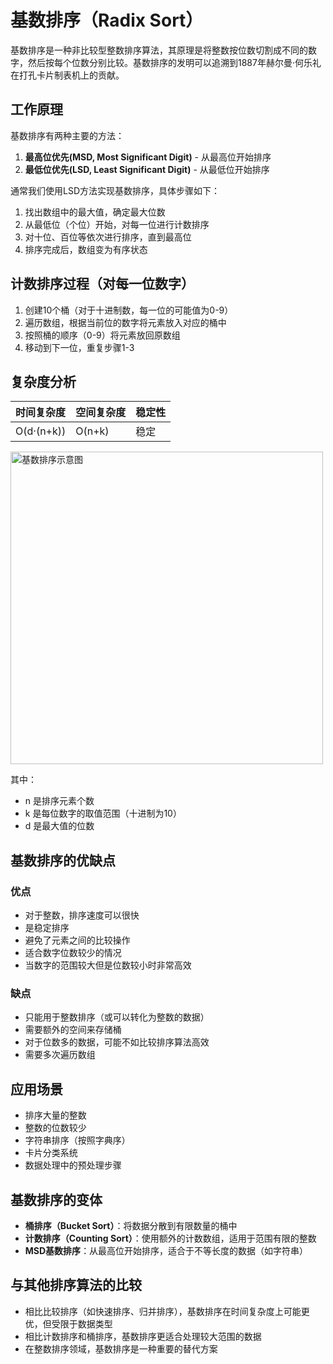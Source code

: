 # 基数排序（Radix Sort）

基数排序是一种非比较型整数排序算法，其原理是将整数按位数切割成不同的数字，然后按每个位数分别比较。基数排序的发明可以追溯到1887年赫尔曼·何乐礼在打孔卡片制表机上的贡献。

## 工作原理

基数排序有两种主要的方法：

1. **最高位优先(MSD, Most Significant Digit)** - 从最高位开始排序
2. **最低位优先(LSD, Least Significant Digit)** - 从最低位开始排序

通常我们使用LSD方法实现基数排序，具体步骤如下：

1. 找出数组中的最大值，确定最大位数
2. 从最低位（个位）开始，对每一位进行计数排序
3. 对十位、百位等依次进行排序，直到最高位
4. 排序完成后，数组变为有序状态

## 计数排序过程（对每一位数字）

1. 创建10个桶（对于十进制数，每一位的可能值为0-9）
2. 遍历数组，根据当前位的数字将元素放入对应的桶中
3. 按照桶的顺序（0-9）将元素放回原数组
4. 移动到下一位，重复步骤1-3

## 复杂度分析

| 时间复杂度 | 空间复杂度 | 稳定性 |
|-----------|-----------|-------|
| O(d·(n+k)) | O(n+k)     | 稳定   |

<img src="/AnimatedArea/sorting/RadixSort/基数排序.png" alt="基数排序示意图" width="500px" />

其中：
- n 是排序元素个数
- k 是每位数字的取值范围（十进制为10）
- d 是最大值的位数

## 基数排序的优缺点

### 优点
- 对于整数，排序速度可以很快
- 是稳定排序
- 避免了元素之间的比较操作
- 适合数字位数较少的情况
- 当数字的范围较大但是位数较小时非常高效

### 缺点
- 只能用于整数排序（或可以转化为整数的数据）
- 需要额外的空间来存储桶
- 对于位数多的数据，可能不如比较排序算法高效
- 需要多次遍历数组

## 应用场景
- 排序大量的整数
- 整数的位数较少
- 字符串排序（按照字典序）
- 卡片分类系统
- 数据处理中的预处理步骤

## 基数排序的变体
- **桶排序（Bucket Sort）**：将数据分散到有限数量的桶中
- **计数排序（Counting Sort）**：使用额外的计数数组，适用于范围有限的整数
- **MSD基数排序**：从最高位开始排序，适合于不等长度的数据（如字符串）

## 与其他排序算法的比较
- 相比比较排序（如快速排序、归并排序），基数排序在时间复杂度上可能更优，但受限于数据类型
- 相比计数排序和桶排序，基数排序更适合处理较大范围的数据
- 在整数排序领域，基数排序是一种重要的替代方案 